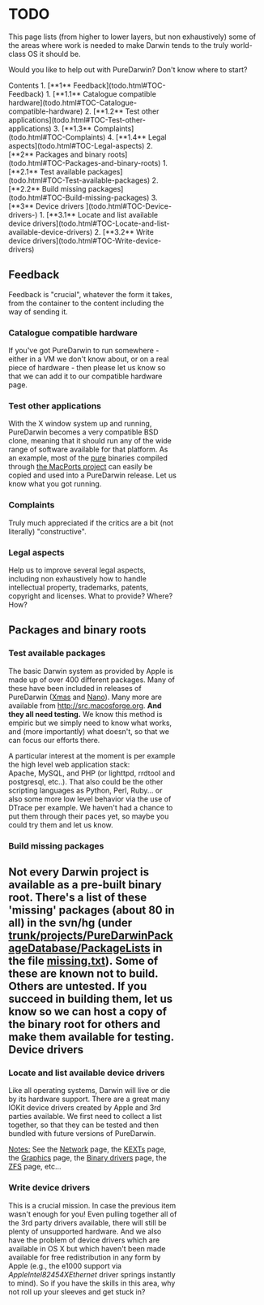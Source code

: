 TODO
====
This page lists (from higher to lower layers, but non exhaustively) some of the areas where work is needed to make Darwin tends to the truly world-class OS it should be.

Would you like to help out with PureDarwin?
Don't know where to start? 


<div class="sites-embed-align-left-wrapping-off">
<div class="sites-embed-border-off sites-embed" style="width:333px;">
<div class="sites-embed-content sites-embed-type-toc">
<div class="goog-toc sites-embed-toc-maxdepth-6">
Contents
1.  [**1** Feedback](todo.html#TOC-Feedback)
    1.  [**1.1** Catalogue compatible hardware](todo.html#TOC-Catalogue-compatible-hardware)
    2.  [**1.2** Test other applications](todo.html#TOC-Test-other-applications)
    3.  [**1.3** Complaints](todo.html#TOC-Complaints)
    4.  [**1.4** Legal aspects](todo.html#TOC-Legal-aspects)
2.  [**2** Packages and binary roots](todo.html#TOC-Packages-and-binary-roots)
    1.  [**2.1** Test available packages](todo.html#TOC-Test-available-packages)
    2.  [**2.2** Build missing packages](todo.html#TOC-Build-missing-packages)
3.  [**3** Device drivers ](todo.html#TOC-Device-drivers-)
    1.  [**3.1** Locate and list available device drivers](todo.html#TOC-Locate-and-list-available-device-drivers)
    2.  [**3.2** Write device drivers](todo.html#TOC-Write-device-drivers)

Feedback
--------
Feedback is "crucial", whatever the form it takes, from the container to the content including the way of sending it.
### Catalogue compatible hardware
If you've got PureDarwin to run somewhere - either in a VM we don't know about, or on a real piece of hardware - then please let us know so that we can add it to our compatible hardware page.
### Test other applications
With the X window system up and running, PureDarwin becomes a very compatible BSD clone, meaning that it should run any of the wide range of software available for that platform. As an example, most of the [pure](developers/macports/purity.html) binaries compiled through [the MacPorts project](developers/macports.1.html) can easily be copied and used into a PureDarwin release. Let us know what you got running.
### Complaints
Truly much appreciated if the critics are a bit (not literally) "constructive".
### Legal aspects
Help us to improve several legal aspects, including non exhaustively how to handle intellectual property, trademarks, patents, copyright and licenses. What to provide? Where? How?

Packages and binary roots
-------------------------
### Test available packages
The basic Darwin system as provided by Apple is made up of over 400 different packages. Many of these have been included in releases of PureDarwin ([Xmas](downloads/xmas.html) and [Nano](downloads/puredarwin-nano.html)). Many more are available from http://src.macosforge.org.
<span style="font-weight:bold">And they all need testing.</span>
We know this method is empiric but we simply need to know what works, and (more importantly) what doesn't, so that we can focus our efforts there.

A particular interest at the moment is per example the high level web application stack: Apache, MySQL, and PHP (or lighttpd, rrdtool and postgresql, etc..). That also could be the other scripting languages as Python, Perl, Ruby... or also some more low level behavior via the use of DTrace per example.
We haven't had a chance to put them through their paces yet, so maybe you could try them and let us know.
### Build missing packages
Not every Darwin project is available as a pre-built binary root. There's a list of these 'missing' packages (about 80 in all) in the svn/hg (under [trunk/projects/PureDarwinPackageDatabase/PackageLists](http://code.google.com/p/puredarwin/source/browse/trunk/projects/PureDarwinPackageDatabase/PackageLists/) in the file [missing.txt](http://code.google.com/p/puredarwin/source/browse/trunk/projects/PureDarwinPackageDatabase/PackageLists/missing.txt)). Some of these are known not to build.
Others are untested. If you succeed in building them, let us know so we can host a copy of the binary root for others and make them available for testing.
Device drivers<span style="font-size:13px;font-weight:normal"> </span>
-----------------------------------------------------------------------
### Locate and list available device drivers
Like all operating systems, Darwin will live or die by its hardware support.
There are a great many IOKit device drivers created by Apple and 3rd parties available.
We first need to collect a list together, so that they can be tested and then bundled with future versions of PureDarwin. 

<span style="text-decoration:underline">Notes:</span> See the [Network](developers/network.html#TOC-Availability-and-investigation) page, the [KEXTs](developers/kexts.html) page, the [Graphics](developers/graphics.html) page, the [Binary drivers](legal/binarydrivers.html) page, the [ZFS](curious/zfs.html) page, etc...
### Write device drivers
This is a crucial mission.
In case the previous item wasn't enough for you! Even pulling together all of the 3rd party drivers available, there will still be plenty of unsupported hardware. And we also have the problem of device drivers which are available in OS X but which haven't been made available for free redistribution in any form by Apple (e.g., the e1000 support via *AppleIntel82454XEthernet* driver springs instantly to mind).
So if you have the skills in this area, why not roll up your sleeves and get stuck in?

